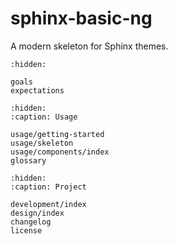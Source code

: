 # sphinx-basic-ng

A modern skeleton for Sphinx themes.

```{toctree}
:hidden:

goals
expectations
```

```{toctree}
:hidden:
:caption: Usage

usage/getting-started
usage/skeleton
usage/components/index
glossary
```

```{toctree}
:hidden:
:caption: Project

development/index
design/index
changelog
license
```
